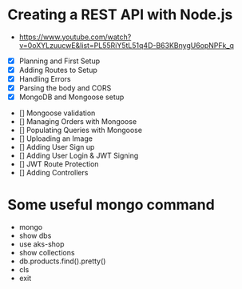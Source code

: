 # Creating a REST API with Node.js
* https://www.youtube.com/watch?v=0oXYLzuucwE&list=PL55RiY5tL51q4D-B63KBnygU6opNPFk_q

* [x] Planning and First Setup
* [x] Adding Routes to Setup 
* [x] Handling Errors
* [x] Parsing the body and CORS
* [x] MongoDB and Mongoose setup 
* [] Mongoose validation 
* [] Managing Orders with Mongoose
* [] Populating Queries with Mongoose
* [] Uploading an Image
* [] Adding User Sign up
* [] Adding User Login & JWT Signing
* [] JWT Route Protection 
* [] Adding Controllers

# Some useful mongo command 

* mongo
* show dbs
* use aks-shop
* show collections
* db.products.find().pretty()
* cls
* exit 



